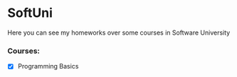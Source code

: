 # SoftUni

Here you can see my homeworks over some courses in Software University

### Courses:

- [x] Programming Basics
